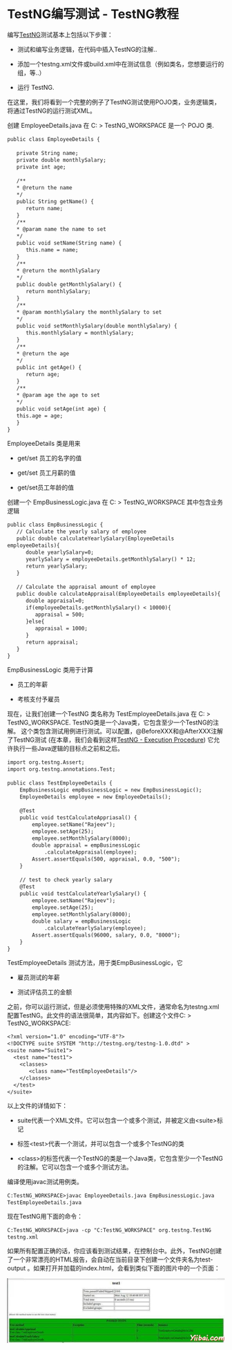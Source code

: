 # TestNG编写测试 - TestNG教程

编写[TestNG](http://www.yiibai.com/html/testng)测试基本上包括以下步骤：

*   测试和编写业务逻辑，在代码中插入TestNG的注解..

*   添加一个testng.xml文件或build.xml中在测试信息（例如类名，您想要运行的组，等..）

*   运行 TestNG.

在这里，我们将看到一个完整的例子了TestNG测试使用POJO类，业务逻辑类，将通过TestNG的运行测试XML。

创建 EmployeeDetails.java 在 C: &gt; TestNG_WORKSPACE 是一个 POJO 类.

```
public class EmployeeDetails {

   private String name;
   private double monthlySalary;
   private int age;

   /**
   * @return the name
   */
   public String getName() {
      return name;
   }
   /**
   * @param name the name to set
   */
   public void setName(String name) {
      this.name = name;
   }
   /**
   * @return the monthlySalary
   */
   public double getMonthlySalary() {
      return monthlySalary;
   }
   /**
   * @param monthlySalary the monthlySalary to set
   */
   public void setMonthlySalary(double monthlySalary) {
      this.monthlySalary = monthlySalary;
   }
   /**
   * @return the age
   */
   public int getAge() {
      return age;
   }
   /**
   * @param age the age to set
   */
   public void setAge(int age) {
   this.age = age;
   }
}
```

EmployeeDetails 类是用来

*   get/set 员工的名字的值

*   get/set 员工月薪的值

*   get/set员工年龄的值

创建一个 EmpBusinessLogic.java 在 C: &gt; TestNG_WORKSPACE 其中包含业务逻辑

```
public class EmpBusinessLogic {
   // Calculate the yearly salary of employee
   public double calculateYearlySalary(EmployeeDetails employeeDetails){
      double yearlySalary=0;
      yearlySalary = employeeDetails.getMonthlySalary() * 12;
      return yearlySalary;
   }

   // Calculate the appraisal amount of employee
   public double calculateAppraisal(EmployeeDetails employeeDetails){
      double appraisal=0;
      if(employeeDetails.getMonthlySalary() < 10000){
         appraisal = 500;
      }else{
         appraisal = 1000;
      }
      return appraisal;
   }
}
```

EmpBusinessLogic 类用于计算

*   员工的年薪

*   考核支付予雇员

现在，让我们创建一个TestNG 类名称为 TestEmployeeDetails.java 在 C: &gt; TestNG_WORKSPACE. TestNG类是一个Java类，它包含至少一个TestNG的注解。 这个类包含测试用例进行测试。可以配置，@BeforeXXX和@AfterXXX注解了TestNG测试 (在本章，我们会看到这样[TestNG - Execution Procedure](/testng/testng_execution_procedure.htm)) 它允许执行一些Java逻辑的目标点之前和之后。

```
import org.testng.Assert;
import org.testng.annotations.Test;

public class TestEmployeeDetails {
    EmpBusinessLogic empBusinessLogic = new EmpBusinessLogic();
    EmployeeDetails employee = new EmployeeDetails();

    @Test
    public void testCalculateAppriasal() {
        employee.setName("Rajeev");
        employee.setAge(25);
        employee.setMonthlySalary(8000);
        double appraisal = empBusinessLogic
            .calculateAppraisal(employee);
        Assert.assertEquals(500, appraisal, 0.0, "500");
    }

    // test to check yearly salary
    @Test
    public void testCalculateYearlySalary() {
        employee.setName("Rajeev");
        employee.setAge(25);
        employee.setMonthlySalary(8000);
        double salary = empBusinessLogic
            .calculateYearlySalary(employee);
        Assert.assertEquals(96000, salary, 0.0, "8000");
    }
}
```

TestEmployeeDetails 测试方法，用于类EmpBusinessLogic，它

*   雇员测试的年薪

*   测试评估员工的金额

之前，你可以运行测试，但是必须使用特殊的XML文件，通常命名为testng.xml配置TestNG。此文件的语法很简单，其内容如下。创建这个文件C: &gt; TestNG_WORKSPACE:

```
<?xml version="1.0" encoding="UTF-8"?>
<!DOCTYPE suite SYSTEM "http://testng.org/testng-1.0.dtd" >
<suite name="Suite1">
  <test name="test1">
    <classes>
       <class name="TestEmployeeDetails"/>
    </classes>
  </test>
</suite>
```

以上文件的详情如下：

*   suite代表一个XML文件。它可以包含一个或多个测试，并被定义由&lt;suite&gt;标记

*   标签&lt;test&gt;代表一个测试，并可以包含一个或多个TestNG的类

*   &lt;class&gt;的标签代表一个TestNG的类是一个Java类，它包含至少一个TestNG的注解。它可以包含一个或多个测试方法。

编译使用javac测试用例类。

```
C:TestNG_WORKSPACE>javac EmployeeDetails.java EmpBusinessLogic.java TestEmployeeDetails.java

```

现在TestNG用下面的命令：

```
C:TestNG_WORKSPACE>java -cp "C:TestNG_WORKSPACE" org.testng.TestNG testng.xml

```

如果所有配置正确的话，你应该看到测试结果，在控制台中。此外，TestNG创建了一个非常漂亮的HTML报告，会自动在当前目录下创建一个文件夹名为test-output 。如果打开​​并加载的index.html，会看到类似下面的图片中的一个页面：

![Writing Tests](../img/0S440D92-0.jpg)

